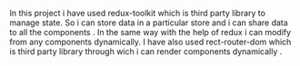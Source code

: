 In this project i have used redux-toolkit which is third party library to manage state.
So i can store data in a particular store and i can share data to all the components .
In the same way with the help of redux i can modify from any components dynamically.
I have also used rect-router-dom which is third party library through wich i can render components dynamically .
